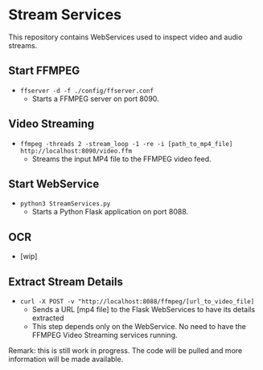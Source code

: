 # Stream Services
This repository contains WebServices used to inspect video and audio streams.

## Start FFMPEG

* ```ffserver -d -f ./config/ffserver.conf```
  - Starts a FFMPEG server on port 8090.

## Video Streaming

* ```ffmpeg -threads 2 -stream_loop -1 -re -i [path_to_mp4_file] http://localhost:8090/video.ffm```
  - Streams the input MP4 file to the FFMPEG video feed.

## Start WebService

* ```python3 StreamServices.py```
  - Starts a Python Flask application on port 8088.

## OCR

* [wip]

## Extract Stream Details

* ```curl -X POST -v "http://localhost:8088/ffmpeg/[url_to_video_file]```
  - Sends a URL [mp4 file] to the Flask WebServices to have its details extracted
  - This step depends only on the WebService. No need to have the FFMPEG Video Streaming services running.

Remark: this is still work in progress. The code will be pulled and more information will be made available.
